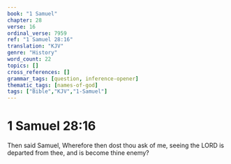 ```yaml
---
book: "1 Samuel"
chapter: 28
verse: 16
ordinal_verse: 7959
ref: "1 Samuel 28:16"
translation: "KJV"
genre: "History"
word_count: 22
topics: []
cross_references: []
grammar_tags: [question, inference-opener]
thematic_tags: [names-of-god]
tags: ["Bible","KJV","1-Samuel"]
---
```


# 1 Samuel 28:16

Then said Samuel, Wherefore then dost thou ask of me, seeing the LORD is departed from thee, and is become thine enemy?
